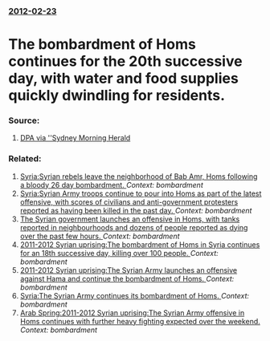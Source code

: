 ### [2012-02-23](/news/2012/02/23/index.md)

# The bombardment of Homs continues for the 20th successive day, with water and food supplies quickly dwindling for residents. 




### Source:

1. [DPA via ''Sydney Morning Herald](http://news.smh.com.au/breaking-news-world/syrian-forces-bombard-homs-for-20th-day-20120224-1trdn.html)

### Related:

1. [Syria:Syrian rebels leave the neighborhood of Bab Amr,  Homs following a bloody 26 day bombardment. ](/news/2012/03/1/syria-psyrian-rebels-leave-the-neighborhood-of-bab-amr-homs-following-a-bloody-26-day-bombardment.md) _Context: bombardment_
2. [Syria:Syrian Army troops continue to pour into Homs as part of the latest offensive, with scores of civilians and anti-government protesters reported as having been killed in the past day. ](/news/2012/02/9/syria-psyrian-army-troops-continue-to-pour-into-homs-as-part-of-the-latest-offensive-with-scores-of-civilians-and-anti-government-protester.md) _Context: bombardment_
3. [The Syrian government launches an offensive in Homs, with tanks reported in neighbourhoods and dozens of people reported as dying over the past few hours. ](/news/2012/02/8/the-syrian-government-launches-an-offensive-in-homs-with-tanks-reported-in-neighbourhoods-and-dozens-of-people-reported-as-dying-over-the-p.md) _Context: bombardment_
4. [2011-2012 Syrian uprising:The bombardment of Homs in Syria continues for an 18th successive day, killing over 100 people. ](/news/2012/02/21/2011a2012-syrian-uprising-pthe-bombardment-of-homs-in-syria-continues-for-an-18th-successive-day-killing-over-100-people.md) _Context: bombardment_
5. [2011-2012 Syrian uprising:The Syrian Army launches an offensive against Hama and continue the bombardment of Homs. ](/news/2012/02/15/2011a2012-syrian-uprising-pthe-syrian-army-launches-an-offensive-against-hama-and-continue-the-bombardment-of-homs.md) _Context: bombardment_
6. [Syria:The Syrian Army continues its bombardment of Homs. ](/news/2012/02/13/syria-pthe-syrian-army-continues-its-bombardment-of-homs.md) _Context: bombardment_
7. [Arab Spring:2011-2012 Syrian uprising:The Syrian Army offensive in Homs continues with further heavy fighting expected over the weekend. ](/news/2012/02/10/arab-spring-p2011-2012-syrian-uprising-pthe-syrian-army-offensive-in-homs-continues-with-further-heavy-fighting-expected-over-the-weekend.md) _Context: bombardment_
